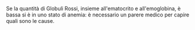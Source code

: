 Se la quantità di Globuli Rossi, insieme all'ematocrito e all'emoglobina, è bassa si è in uno stato di anemia: è necessario un parere medico per capire quali sono le cause.